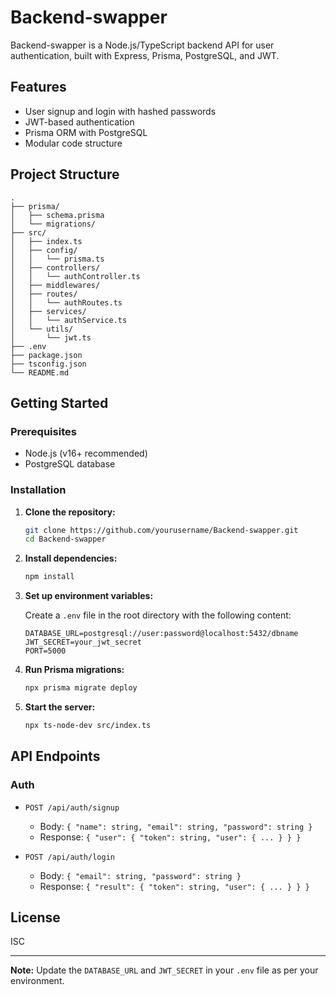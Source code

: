# Backend-swapper

Backend-swapper is a Node.js/TypeScript backend API for user authentication, built with Express, Prisma, PostgreSQL, and JWT.

## Features

- User signup and login with hashed passwords
- JWT-based authentication
- Prisma ORM with PostgreSQL
- Modular code structure

## Project Structure

```
.
├── prisma/
│   ├── schema.prisma
│   └── migrations/
├── src/
│   ├── index.ts
│   ├── config/
│   │   └── prisma.ts
│   ├── controllers/
│   │   └── authController.ts
│   ├── middlewares/
│   ├── routes/
│   │   └── authRoutes.ts
│   ├── services/
│   │   └── authService.ts
│   └── utils/
│       └── jwt.ts
├── .env
├── package.json
├── tsconfig.json
└── README.md
```

## Getting Started

### Prerequisites

- Node.js (v16+ recommended)
- PostgreSQL database

### Installation

1. **Clone the repository:**
   ```sh
   git clone https://github.com/yourusername/Backend-swapper.git
   cd Backend-swapper
   ```

2. **Install dependencies:**
   ```sh
   npm install
   ```

3. **Set up environment variables:**

   Create a `.env` file in the root directory with the following content:
   ```
   DATABASE_URL=postgresql://user:password@localhost:5432/dbname
   JWT_SECRET=your_jwt_secret
   PORT=5000
   ```

4. **Run Prisma migrations:**
   ```sh
   npx prisma migrate deploy
   ```

5. **Start the server:**
   ```sh
   npx ts-node-dev src/index.ts
   ```

## API Endpoints

### Auth

- `POST /api/auth/signup`
  - Body: `{ "name": string, "email": string, "password": string }`
  - Response: `{ "user": { "token": string, "user": { ... } } }`

- `POST /api/auth/login`
  - Body: `{ "email": string, "password": string }`
  - Response: `{ "result": { "token": string, "user": { ... } } }`

## License

ISC

---

**Note:** Update the `DATABASE_URL` and `JWT_SECRET` in your `.env` file as per your environment.